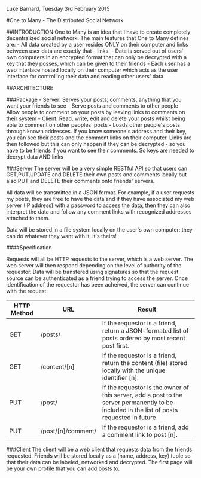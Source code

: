 
Luke Barnard, Tuesday 3rd February 2015

#One to Many - The Distributed Social Network

##INTRODUCTION
One to Many is an idea that I have to create completely decentralized social network. The main features that One to Many defines are:
	- All data created by a user resides ONLY on their computer and links between user data are exactly that - links.
	- Data is served out of users' own computers in an encrypted format that can only be decrypted with a key that they posses, which can be given to their friends
	- Each user has a web interface hosted locally on their computer which acts as the user interface for controlling their data and reading other users' data

##ARCHITECTURE

###Package
	- Server: Serves your posts, comments, anything that you want your friends to see
		- Serve posts and comments to other people
		- Allow people to comment on your posts by leaving links to comments on their system
	- Client: Read, write, edit and delete your posts whilst being able to comment on other peoples' posts
		- Loads other people's posts through known addresses. If you know someone's address and their key, you can see their posts and the comment links on their computer. Links are then followed but this can only happen if they can be decrypted - so you have to be friends if you want to see their comments. So keys are needed to decrypt data AND links

###Server
The server will be a very simple RESTful API so that users can GET,PUT,UPDATE and DELETE their own posts and comments locally but also PUT and DELETE their comments onto friends' servers.

All data will be transmitted in a JSON format. For example, if a user requests my posts, they are free to have the data and if they have associated my web server (IP address) with a password to access the data, then they can also interpret the data and follow any comment links with recognized addresses attached to them.

Data will be stored in a file system locally on the user's own computer: they can do whatever they want with it, it's theirs!

####Specification

Requests will all be HTTP requests to the server, which is a web server. The web server will then respond depending on the level of authority of the requestor. Data will be transfered using signatures so that the request source can be authenticated as a friend trying to access the server. Once identification of the requestor has been acheived, the server can continue with the request.

| HTTP Method | URL | Result |
| ----------- | --- | ------ |
| GET | /posts/ | If the requestor is a friend, return a JSON-formated list of posts ordered by most recent post first. |
| GET | /content/[n] | If the requestor is a friend, return the content (file) stored locally with the unique identifier [n]. |
| PUT | /post/ | If the requestor is the owner of this server, add a post to the server permanently to be included in the list of posts requested in future |
| PUT | /post/[n]/comment/ | If the requestor is a friend, add a comment link to post [n]. | 

###Client
The client will be a web client that requests data from the friends requested. Friends will be stored locally as a (name, address, key) tuple so that their data can be labeled, networked and decrypted. The first page will be your own profile that you can add posts to.